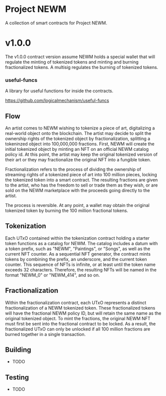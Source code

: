 # Project NEWM

A collection of smart contracts for Project NEWM.

# v1.0.0

The v1.0.0 contract version assume NEWM holds a special wallet that will regulate the minting of tokenized tokens and minting and burning fractionalized tokens. A multisig regulates the burning of tokenized tokens.

### useful-funcs

A library for useful functions for inside the contracts.

https://github.com/logicalmechanism/useful-funcs

## Flow

An artist comes to NEWM wishing to tokenize a piece of art, digitalizing a real-world object onto the blockchain. The artist may decide to split the ownership rights of the tokenized object by fractionalization, splitting a tokeninzed object into 100,000,000 fractions. First, NEWM will create the initial tokenized object by minting an NFT on an official NEWM catalog policy id. At this point, the artist may keep the original tokenized version of their art or they may fractionalize the original NFT into a fungible token.

Fractionalization refers to the process of dividing the ownership of streaming rights of a tokenized piece of art into 100 million pieces, locking the tokenized token into a smart contract. The resulting fractions are given to the artist, who has the freedom to sell or trade them as they wish, or are sold on the NEWM marketplace with the proceeds going directly to the artist.

The process is reversible. At any point, a wallet may obtain the original tokenized token by burning the 100 million fractional tokens.

## Tokenization

Each UTxO contained within the tokenization contract holding a starter token functions as a catalog for NEWM. The catalog includes a datum with a token prefix, such as "NEWM", "Paintings", or "Songs", as well as the current NFT counter. As a sequential NFT generator, the contract mints tokens by combining the prefix, an underscore, and the current token counter. This sequence of NFTs is infinite, or at least until the token name exceeds 32 characters. Therefore, the resulting NFTs will be named in the format "NEWM_0" or "NEWM_414", and so on.

## Fractionalization

Within the fractionalization contract, each UTxO represents a distinct fractionalization of a NEWM tokenized token. These fractionalized tokens will have the fractional NEWM policy ID, but will retain the same name as the original tokenized object. To mint the fractions, the original NEWM NFT must first be sent into the fractional contract to be locked. As a result, the fractionalized UTxO can only be unlocked if all 100 million fractions are burned together in a single transaction.

## Building

- TODO

## Testing

- TODO